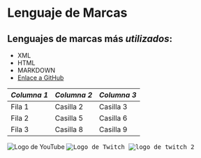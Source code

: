 # Lenguaje de Marcas

## __Lenguajes de marcas más _utilizados_:__
* XML
* HTML
* MARKDOWN
* [Enlace a GitHub](https://github.com/jonaygarciav/apuntes_de_lnd/blob/main/apuntes/ut01/introduccion-a-los-lenguajes-de-marcas.md)

| _Columna 1_ | _Columna 2_ | _Columna 3_ |
|----------|----------|----------|
| Fila 1    | Casilla 2   | Casilla 3   |
| Fila 2    | Casilla 5   | Casilla 6   |
| Fila 3    | Casilla 8   | Casilla 9   |

<image src="https://encrypted-tbn0.gstatic.com/images?q=tbn:ANd9GcQ1KD29BErwEMnnjU1tQHkO-T1pW73Nnw2c8g&s" alt="Logo de YouTube">

<kbd>
<img src="Twitch-Banner-Size-1.jpg" alt="Logo de Twitch" >
<img src="images.png" alt="logo de twitch 2">
</kbd>
